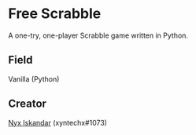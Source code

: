 # Free Scrabble
A one-try, one-player Scrabble game written in Python.

## Field
Vanilla (Python)

## Creator
[Nyx Iskandar](https://github.com/xyntechx/) (xyntechx#1073)
